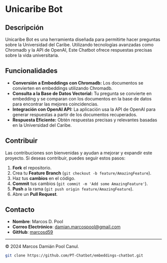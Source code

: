 # Unicaribe Bot

## Descripción

Unicaribe Bot es una herramienta diseñada para permitirte hacer preguntas sobre la Universidad del Caribe. Utilizando tecnologías avanzadas como Chromadb y la API de OpenAI, Este Chatbot ofrece respuestas precisas sobre la vida universitaria.

## Funcionalidades

- **Conversión a Embeddings con Chromadb:** Los documentos se convierten en embeddings utilizando Chromadb.
- **Consulta a la Base de Datos Vectorial:** Tu pregunta se convierte en embedding y se comparan con los documentos en la base de datos para encontrar las mejores coincidencias.
- **Integración con OpenAI API:** La aplicación usa la API de OpenAI para generar respuestas a partir de los documentos recuperados.
- **Respuesta Eficiente:** Obtén respuestas precisas y relevantes basadas en la Universidad del Caribe.

## Contribuir

Las contribuciones son bienvenidas y ayudan a mejorar y expandir este proyecto. Si deseas contribuir, puedes seguir estos pasos:

1. **Fork** el repositorio.
2. Crea tu **Feature Branch** (`git checkout -b feature/AmazingFeature`).
3. Haz tus **cambios** en el código.
4. **Commit** tus cambios (`git commit -m 'Add some AmazingFeature'`).
5. **Push** a la rama (`git push origin feature/AmazingFeature`).
6. Abre un **Pull Request**.

## Contacto

- **Nombre**: Marcos D. Pool
- **Correo Electrónico**: <damian.marcospool@gmail.com>
- **GitHub**: [marcosd59](https://github.com/marcosd59)

---

© 2024 Marcos Damián Pool Canul.

```bash
git clone https://github.com/PT-Chatbot/embeddings-chatbot.git
```

